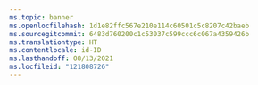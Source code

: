 ```yaml
---
ms.topic: banner
ms.openlocfilehash: 1d1e82ffc567e210e114c60501c5c8207c42baeb
ms.sourcegitcommit: 6483d760200c1c53037c599ccc6c067a4359426b
ms.translationtype: HT
ms.contentlocale: id-ID
ms.lasthandoff: 08/13/2021
ms.locfileid: "121808726"
---
```

